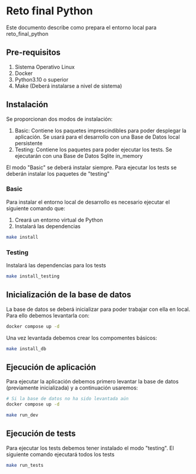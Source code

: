 # Reto final Python

Este documento describe como prepara el entorno local para reto_final_python


## Pre-requisitos
1. Sistema Operativo Linux
1. Docker
1. Python3.10 o superior
1. Make (Deberá instalarse a nivel de sistema)


## Instalación
Se proporcionan dos modos de instalación:
1. Basic: Contiene los paquetes imprescindibles para poder desplegar la aplicación. Se usará para el desarrollo con una Base de Datos local persistente
1. Testing: Contiene los paquetes para poder ejecutar los tests. Se ejecutarán con una Base de Datos Sqlite in_memory

El modo "Basic" se deberá instalar siempre. Para ejecutar los tests se deberán instalar los paquetes de "testing"

### Basic
Para instalar el entorno local de desarrollo es necesario ejecutar el siguiente comando que:
1. Creará un entorno virtual de Python
1. Instalará las dependencias

```bash
make install
```

### Testing
Instalará las dependencias para los tests

```bash
make install_testing
```


## Inicialización de la base de datos
La base de datos se deberá inicializar para poder trabajar con ella en local. Para ello debemos levantarla con:

```bash
docker compose up -d
```

Una vez levantada debemos crear los compomentes básicos:

```bash
make install_db
```


## Ejecución de aplicación
Para ejecutar la aplicación debemos primero levantar la base de datos (previamente inicializada) y a continuación usaremos:

```bash
# Si la base de datos no ha sido levantada aún
docker compose up -d

make run_dev
```


## Ejecución de tests
Para ejecutar los tests debemos tener instalado el modo "testing". El siguiente comando ejecutará todos los tests

```bash
make run_tests
```
